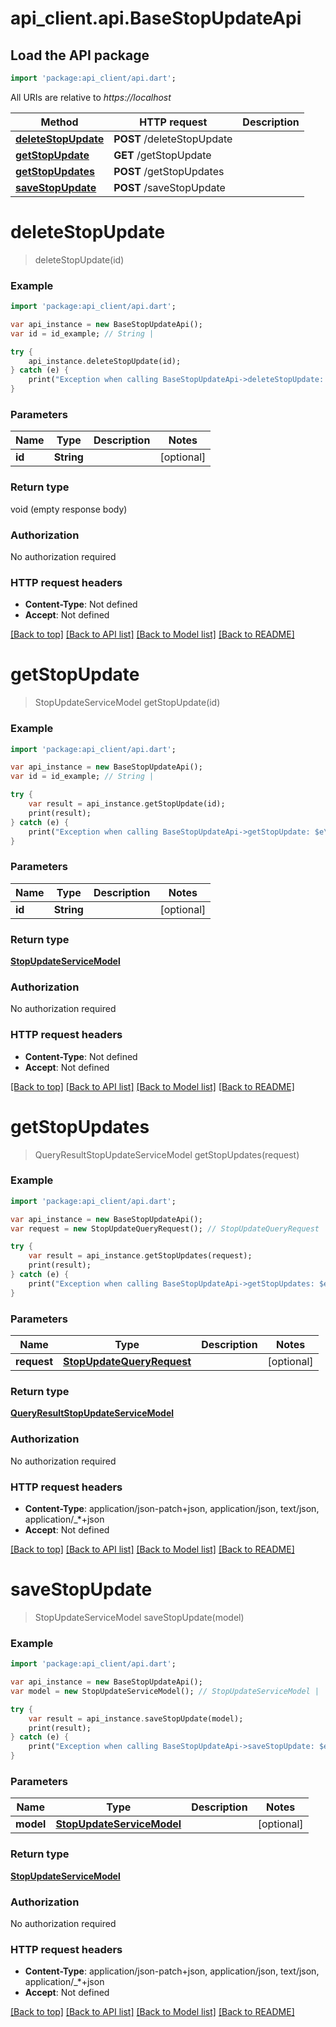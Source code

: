 # api_client.api.BaseStopUpdateApi

## Load the API package
```dart
import 'package:api_client/api.dart';
```

All URIs are relative to *https://localhost*

Method | HTTP request | Description
------------- | ------------- | -------------
[**deleteStopUpdate**](BaseStopUpdateApi.md#deleteStopUpdate) | **POST** /deleteStopUpdate | 
[**getStopUpdate**](BaseStopUpdateApi.md#getStopUpdate) | **GET** /getStopUpdate | 
[**getStopUpdates**](BaseStopUpdateApi.md#getStopUpdates) | **POST** /getStopUpdates | 
[**saveStopUpdate**](BaseStopUpdateApi.md#saveStopUpdate) | **POST** /saveStopUpdate | 


# **deleteStopUpdate**
> deleteStopUpdate(id)



### Example 
```dart
import 'package:api_client/api.dart';

var api_instance = new BaseStopUpdateApi();
var id = id_example; // String | 

try { 
    api_instance.deleteStopUpdate(id);
} catch (e) {
    print("Exception when calling BaseStopUpdateApi->deleteStopUpdate: $e\n");
}
```

### Parameters

Name | Type | Description  | Notes
------------- | ------------- | ------------- | -------------
 **id** | **String**|  | [optional] 

### Return type

void (empty response body)

### Authorization

No authorization required

### HTTP request headers

 - **Content-Type**: Not defined
 - **Accept**: Not defined

[[Back to top]](#) [[Back to API list]](../README.md#documentation-for-api-endpoints) [[Back to Model list]](../README.md#documentation-for-models) [[Back to README]](../README.md)

# **getStopUpdate**
> StopUpdateServiceModel getStopUpdate(id)



### Example 
```dart
import 'package:api_client/api.dart';

var api_instance = new BaseStopUpdateApi();
var id = id_example; // String | 

try { 
    var result = api_instance.getStopUpdate(id);
    print(result);
} catch (e) {
    print("Exception when calling BaseStopUpdateApi->getStopUpdate: $e\n");
}
```

### Parameters

Name | Type | Description  | Notes
------------- | ------------- | ------------- | -------------
 **id** | **String**|  | [optional] 

### Return type

[**StopUpdateServiceModel**](StopUpdateServiceModel.md)

### Authorization

No authorization required

### HTTP request headers

 - **Content-Type**: Not defined
 - **Accept**: Not defined

[[Back to top]](#) [[Back to API list]](../README.md#documentation-for-api-endpoints) [[Back to Model list]](../README.md#documentation-for-models) [[Back to README]](../README.md)

# **getStopUpdates**
> QueryResultStopUpdateServiceModel getStopUpdates(request)



### Example 
```dart
import 'package:api_client/api.dart';

var api_instance = new BaseStopUpdateApi();
var request = new StopUpdateQueryRequest(); // StopUpdateQueryRequest | 

try { 
    var result = api_instance.getStopUpdates(request);
    print(result);
} catch (e) {
    print("Exception when calling BaseStopUpdateApi->getStopUpdates: $e\n");
}
```

### Parameters

Name | Type | Description  | Notes
------------- | ------------- | ------------- | -------------
 **request** | [**StopUpdateQueryRequest**](StopUpdateQueryRequest.md)|  | [optional] 

### Return type

[**QueryResultStopUpdateServiceModel**](QueryResultStopUpdateServiceModel.md)

### Authorization

No authorization required

### HTTP request headers

 - **Content-Type**: application/json-patch+json, application/json, text/json, application/_*+json
 - **Accept**: Not defined

[[Back to top]](#) [[Back to API list]](../README.md#documentation-for-api-endpoints) [[Back to Model list]](../README.md#documentation-for-models) [[Back to README]](../README.md)

# **saveStopUpdate**
> StopUpdateServiceModel saveStopUpdate(model)



### Example 
```dart
import 'package:api_client/api.dart';

var api_instance = new BaseStopUpdateApi();
var model = new StopUpdateServiceModel(); // StopUpdateServiceModel | 

try { 
    var result = api_instance.saveStopUpdate(model);
    print(result);
} catch (e) {
    print("Exception when calling BaseStopUpdateApi->saveStopUpdate: $e\n");
}
```

### Parameters

Name | Type | Description  | Notes
------------- | ------------- | ------------- | -------------
 **model** | [**StopUpdateServiceModel**](StopUpdateServiceModel.md)|  | [optional] 

### Return type

[**StopUpdateServiceModel**](StopUpdateServiceModel.md)

### Authorization

No authorization required

### HTTP request headers

 - **Content-Type**: application/json-patch+json, application/json, text/json, application/_*+json
 - **Accept**: Not defined

[[Back to top]](#) [[Back to API list]](../README.md#documentation-for-api-endpoints) [[Back to Model list]](../README.md#documentation-for-models) [[Back to README]](../README.md)

